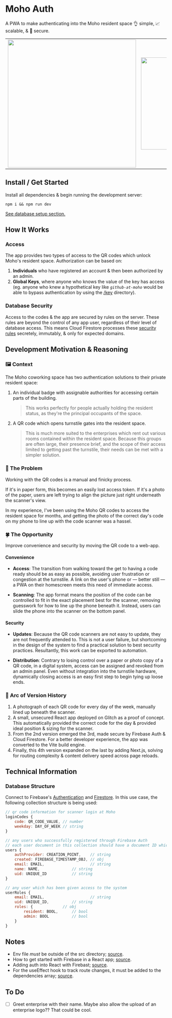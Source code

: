 # Moho Auth

A PWA to make authenticating into the Moho resident space 👌 simple, 📈 scalable, & 🔐 secure.

<table>
	<tr>
	  <td><img width="400" src="https://user-images.githubusercontent.com/12516538/187898620-2e9d7d2f-53d8-4797-9fac-95f300b9b10d.jpg"/></td>
	  <td><img width="288" src="https://user-images.githubusercontent.com/12516538/188322719-6027453f-f563-420f-a457-bbd83c46c7b0.jpg"/></td>
	  <td><img width="400" src="https://user-images.githubusercontent.com/12516538/187898609-4bcfa4e4-8021-4c66-a2eb-75259ccdf6a4.jpg"/></td>      
	</tr>
</table>

## Install / Get Started

Install all dependencies & begin running the development server:

```
npm i && npm run dev
```

<a href="#database-structure">See database setup section.</a>

## How It Works

### Access

The app provides two types of access to the QR codes which unlock Moho's resident space. Authorization can be based on:

1. **Individuals** who have registered an account & then been authorized by an admin.
2. **Global Keys**, where anyone who knows the value of the key has access (eg. anyone who knew a hypothetical key like _`github-at-moho`_ would be able to bypass authentication by using the <a href="https://moho-auth.vercel.app/key">/key</a> directory).

### Database Security

Access to the codes & the app are secured by rules on the server. These rules are beyond the control of any app user, regardless of their level of database access. This means Cloud Firestore processes these [security rules](https://firebase.google.com/docs/firestore/security/get-started) secretely, immutably, & only for expected domains.

## Development Motivation & Reasoning

### 🖼 Context

The Moho coworking space has two authentication solutions to their private resident space:

1. An individual badge with assignable authorities for accessing certain parts of the building.
   > This works perfectly for people actually holding the resident status, as they're the principal occupants of the space.
2. A QR code which opens turnstile gates into the resident space.
   > This is much more suited to the enterprises which rent out various rooms contained within the resident space. Because this groups are often large, their presence brief, and the scope of their access limited to getting past the turnstile, their needs can be met with a simpler solution.

### 💭 The Problem

Working with the QR codes is a manual and finicky process.

If it's in paper form, this becomes an easily lost access token. If it's a photo of the paper, users are left trying to align the picture just right underneath the scanner's view.

In my experience, I've been using the Moho QR codes to access the resident space for months, and getting the photo of the correct day's code on my phone to line up with the code scanner was a hassel.

### 🍀 The Opportunity

Improve convenience and security by moving the QR code to a web-app.

#### Convenience

- **Access**: The transition from walking toward the get to having a code ready should be as easy as possible, avoiding user frustration or congestion at the turnstile. A link on the user's phone or — better still — a PWA on their homescreen meets this need of immediate access.

- **Scanning**: The app format means the position of the code can be controlled to fit in the exact placement best for the scanner, removing guesswork for how to line up the phone beneath it. Instead, users can slide the phone into the scanner on the bottom panel.

#### Security

- **Updates**: Because the QR code scanners are not easy to update, they are not frequently attended to. This is not a user failure, but shortcoming in the design of the system to find a practical solution to best security practices. Resultantly, this work can be exported to automation.

- **Distribution**: Contrary to losing control over a paper or photo copy of a QR code, in a digital system, access can be assigned and revoked from an admin panel. Even without integration into the turnstile hardware, dynamically closing access is an easy first step to begin tying up loose ends.

### 🌈 Arc of Version History

1. A photograph of each QR code for every day of the week, manually lined up beneath the scanner.
2. A small, unsecured React app deployed on Glitch as a proof of concept. This automatically provided the correct code for the day & provided ideal position & sizing for the scanner.
3. From the 2nd version emerged the 3rd, made secure by Firebase Auth & Cloud Firestore. For a better developer experience, the app was converted to the Vite build engine.
4. Finally, this 4th version expanded on the last by adding Next.js, solving for routing complexity & content delivery speed across page reloads.

## Technical Information

### Database Structure

Connect to Firebase's [Authentication](https://firebase.google.com/docs/auth) and [Firestore](https://firebase.google.com/docs/firestore). In this use case, the following collection structure is being used:

```js
// qr code information for scanner login at Moho
loginCodes {
    code: QR_CODE_VALUE, // number
    weekday: DAY_OF_WEEK // string
}

// any users who successfully registered through Firebase Auth
// each user document in this collection should have a document ID which is identical to the user's UID
users {
	authProvider: CREATION_POINT,	 // string
	created: FIREBASE_TIMESTAMP_OBJ, // obj
	email: EMAIL,                    // string
	name: NAME, 			 // string
	uid: UNIQUE_ID 			 // string
}

// any user which has been given access to the system
userRoles {
	email: EMAIL,                    // string
	uid: UNIQUE_ID, 		 // string
	roles: {			 // obj
	    resident: BOOL,		 // bool
	    admin: BOOL			 // bool
	}
}
```

## Notes

- Env file _must_ be outside of the src directory; [source](https://stackoverflow.com/a/72453980/5395435).
- How to get started with Firebase in a React app; [source](https://blog.logrocket.com/build-crud-application-react-firebase-web-sdk-v9/).
- Adding auth into React with Firebast; [source](https://enlear.academy/how-to-implement-firebase-authentication-with-react-ff6f75746399).
- For the useEffect hook to track route changes, it must be added to the dependencies array; [source](https://stackoverflow.com/a/70700558/5395435).

## To Do

- [ ] Greet enterprise with their name. Maybe also allow the upload of an enterprise logo?? That could be cool.
